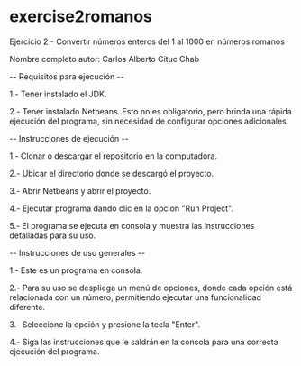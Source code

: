 # exercise2romanos
Ejercicio 2 - Convertir números enteros del 1 al 1000 en números romanos

Nombre completo autor: Carlos Alberto Cituc Chab

-- Requisitos para ejecución --

1.- Tener instalado el JDK.

2.- Tener instalado Netbeans. Esto no es obligatorio, pero brinda una rápida ejecución del programa, sin necesidad de configurar opciones adicionales.


-- Instrucciones de ejecución --

1.- Clonar o descargar el repositorio en la computadora.

2.- Ubicar el directorio donde se descargó el proyecto.

3.- Abrir Netbeans y abrir el proyecto.

4.- Ejecutar programa dando clic en la opcion "Run Project".

5.- El programa se ejecuta en consola y muestra las instrucciones detalladas para su uso.


-- Instrucciones de uso generales --

1.- Este es un programa en consola.

2.- Para su uso se despliega un menú de opciones, donde cada opción está relacionada con un número, permitiendo ejecutar una funcionalidad diferente.

3.- Seleccione la opción y presione la tecla "Enter".

4.- Siga las instrucciones que le saldrán en la consola para una correcta ejecución del programa.
